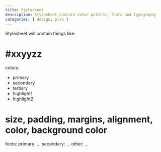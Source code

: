 ```yaml
---
title: Stylesheet
description: Stylesheet contain color palette, fonts and typography
categories: [ design, plan ]
---
```


Stylesheet will contain things like:

# #xxyyzz
colors:
- primary
- secondary
- tertiary
- highlight1
- highlight2

# size, padding, margins, alignment, color, background color
fonts:
	primary: ...
	secondary: ...
	other: ...

